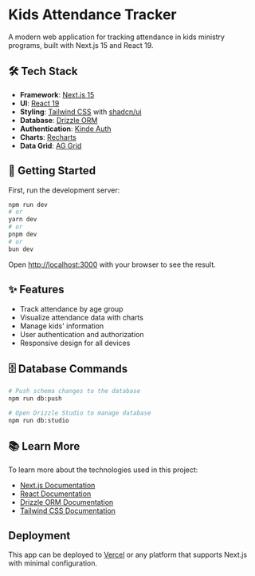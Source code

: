 # Kids Attendance Tracker

A modern web application for tracking attendance in kids ministry programs, built with Next.js 15 and React 19.
 
## 🛠 Tech Stack

- **Framework**: [Next.js 15](https://nextjs.org/)
- **UI**: [React 19](https://react.dev/)
- **Styling**: [Tailwind CSS](https://tailwindcss.com/) with [shadcn/ui](https://ui.shadcn.com/)
- **Database**: [Drizzle ORM](https://orm.drizzle.team/)
- **Authentication**: [Kinde Auth](https://kinde.com/)
- **Charts**: [Recharts](https://recharts.org/)
- **Data Grid**: [AG Grid](https://www.ag-grid.com/)

## 🚀 Getting Started

First, run the development server:

```bash
npm run dev
# or
yarn dev
# or
pnpm dev
# or
bun dev
```

Open [http://localhost:3000](http://localhost:3000) with your browser to see the result.

## ✨ Features

- Track attendance by age group
- Visualize attendance data with charts
- Manage kids' information
- User authentication and authorization
- Responsive design for all devices

## 🗄 Database Commands

```bash
# Push schema changes to the database
npm run db:push

# Open Drizzle Studio to manage database
npm run db:studio
```

## 📚 Learn More

To learn more about the technologies used in this project:

- [Next.js Documentation](https://nextjs.org/docs)
- [React Documentation](https://react.dev/)
- [Drizzle ORM Documentation](https://orm.drizzle.team/docs)
- [Tailwind CSS Documentation](https://tailwindcss.com/docs)

## Deployment

This app can be deployed to [Vercel](https://vercel.com/) or any platform that supports Next.js with minimal configuration.
